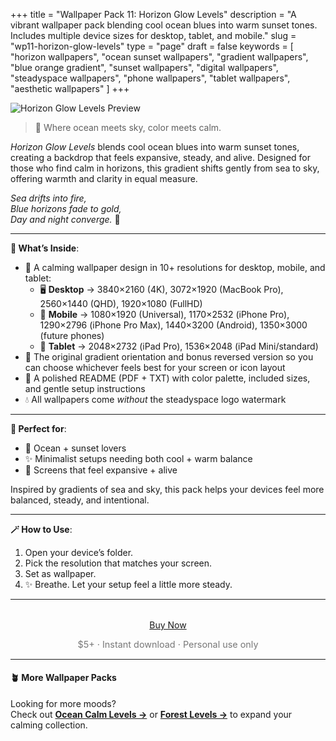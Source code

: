 +++
title = "Wallpaper Pack 11: Horizon Glow Levels"
description = "A vibrant wallpaper pack blending cool ocean blues into warm sunset tones. Includes multiple device sizes for desktop, tablet, and mobile."
slug = "wp11-horizon-glow-levels"
type = "page"
draft = false
keywords = [
  "horizon wallpapers", "ocean sunset wallpapers", "gradient wallpapers",
  "blue orange gradient", "sunset wallpapers", "digital wallpapers",
  "steadyspace wallpapers", "phone wallpapers", "tablet wallpapers",
  "aesthetic wallpapers"
]
+++

![Horizon Glow Levels Preview](/images/wp11-horizon-glow-levels/horizonglowlevelscover.png)

> 🌅 Where ocean meets sky, color meets calm.

<i>Horizon Glow Levels</i> blends cool ocean blues into warm sunset tones, creating a backdrop that feels expansive, steady, and alive. Designed for those who find calm in horizons, this gradient shifts gently from sea to sky, offering warmth and clarity in equal measure.

<i>Sea drifts into fire,<br>
Blue horizons fade to gold,<br>
Day and night converge.</i> 🌅

---

<div class="highlight-box">

**📂 What’s Inside**:

- 🌅 A calming wallpaper design in 10+ resolutions for desktop, mobile, and tablet:
  - 🖥 **Desktop** → 3840×2160 (4K), 3072×1920 (MacBook Pro), 2560×1440 (QHD), 1920×1080 (FullHD)
  - 📱 **Mobile** → 1080×1920 (Universal), 1170×2532 (iPhone Pro), 1290×2796 (iPhone Pro Max), 1440×3200 (Android), 1350×3000 (future phones)
  - 📱 **Tablet** → 2048×2732 (iPad Pro), 1536×2048 (iPad Mini/standard)
- 🔄 The original gradient orientation and bonus reversed version so you can choose whichever feels best for your screen or icon layout
- 📄 A polished README (PDF + TXT) with color palette, included sizes, and gentle setup instructions
- 💧 All wallpapers come _without_ the steadyspace logo watermark</div>

---
 
<div class="highlight-box">

**🧡 Perfect for**:

- 🌊 Ocean + sunset lovers
- ✨ Minimalist setups needing both cool + warm balance
- 🌅 Screens that feel expansive + alive

Inspired by gradients of sea and sky, this pack helps your devices feel more balanced, steady, and intentional.</div>

---

<div class="highlight-box">

**🪄 How to Use**:

1. Open your device’s folder.
2. Pick the resolution that matches your screen.
3. Set as wallpaper.
4. ✨ Breathe. Let your setup feel a little more steady. </div>

---  

<div style="text-align: center; margin-top: 2rem;">
  <a href="https://payhip.com/b/yt3Ws" class="payhip-buy-button" data-theme="blue" data-product="yt3Ws">Buy Now</a>
  <p style="font-size: 0.9rem; color: #777;">$5+ · Instant download · Personal use only</p>
</div>

---

#### 🪴 More Wallpaper Packs  
Looking for more moods?  
Check out [**Ocean Calm Levels →**](/wp04-ocean-calm-levels) or [**Forest Levels →**](/wp05-forest-levels) to expand your calming collection.  
